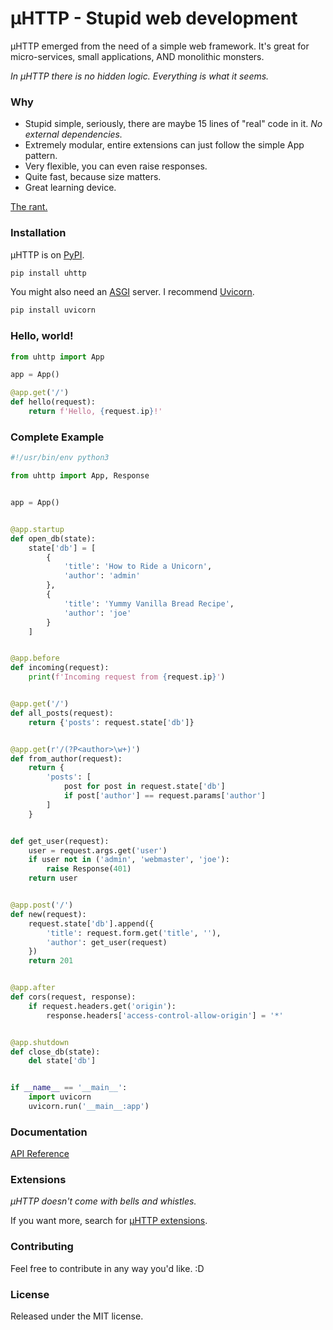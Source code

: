 # µHTTP - Stupid web development

µHTTP emerged from the need of a simple web framework. It's great for micro-services, small applications, AND monolithic monsters.

_In µHTTP there is no hidden logic. Everything is what it seems._

### Why

- Stupid simple, seriously, there are maybe 15 lines of "real" code in it. _No external dependencies._
- Extremely modular, entire extensions can just follow the simple App pattern.
- Very flexible, you can even raise responses.
- Quite fast, because size matters.
- Great learning device.

[The rant.](https://lobste.rs/s/ukh5id/uhttp_pythonic_web_development#c_9jln1d)

### Installation

µHTTP is on [PyPI](https://pypi.org/project/uhttp/).

```bash
pip install uhttp
```

You might also need an [ASGI](https://asgi.readthedocs.io/en/latest/) server. I recommend [Uvicorn](https://www.uvicorn.org/).

```bash
pip install uvicorn
```

### Hello, world!

```python
from uhttp import App

app = App()

@app.get('/')
def hello(request):
    return f'Hello, {request.ip}!'
```

### Complete Example

```python
#!/usr/bin/env python3

from uhttp import App, Response


app = App()


@app.startup
def open_db(state):
    state['db'] = [
        {
            'title': 'How to Ride a Unicorn',
            'author': 'admin'
        },
        {
            'title': 'Yummy Vanilla Bread Recipe',
            'author': 'joe'
        }
    ]


@app.before
def incoming(request):
    print(f'Incoming request from {request.ip}')


@app.get('/')
def all_posts(request):
    return {'posts': request.state['db']}


@app.get(r'/(?P<author>\w+)')
def from_author(request):
    return {
        'posts': [
            post for post in request.state['db']
            if post['author'] == request.params['author']
        ]
    }


def get_user(request):
    user = request.args.get('user')
    if user not in ('admin', 'webmaster', 'joe'):
        raise Response(401)
    return user


@app.post('/')
def new(request):
    request.state['db'].append({
        'title': request.form.get('title', ''),
        'author': get_user(request)
    })
    return 201


@app.after
def cors(request, response):
    if request.headers.get('origin'):
        response.headers['access-control-allow-origin'] = '*'


@app.shutdown
def close_db(state):
    del state['db']


if __name__ == '__main__':
    import uvicorn
    uvicorn.run('__main__:app')
```

### Documentation

[API Reference](https://0x67757300.github.io/uHTTP)

### Extensions

_µHTTP doesn't come with bells and whistles._

If you want more, search for [µHTTP extensions](https://github.com/topics/uhttp).

### Contributing

Feel free to contribute in any way you'd like. :D

### License

Released under the MIT license.
